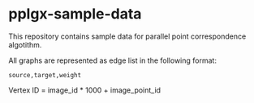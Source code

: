 # pplgx-sample-data

This repository contains sample data for parallel point correspondence algotithm.

All graphs are represented as edge list in the following format:

`source,target,weight`

Vertex ID = image_id * 1000 + image_point_id
